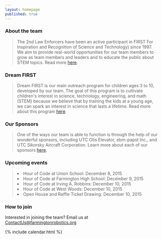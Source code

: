 ```yaml
---
layout: homepage
published: true
---
```

### About the team

>The 2nd Law Enforcers have been an active participant in FIRST For Inspiration and Recognition of Science and Technology) since 1997. We aim to provide real-world opportunities for our team members to grow as team members and leaders and to educate the public about STEM topics. Read more [here](http://farmingtonrobotics.org/about).

### Dream FIRST

>Dream FIRST is our main outreach program for children ages 3 to 10, developed by our team. The goal of this program is to cultivate children's interest in science, technology, engineering, and math (STEM) because we believe that by training the kids at a young age, we can spark an interest in science that lasts a lifetime. Read more about this program [here](http://farmingtonrobotics.org/dreamfirst).

### Our Sponsors

>One of the ways our team is able to function is through the help of our wonderful sponsors, including UTC Otis Elevator, ebm-papst Inc., and UTC Sikorsky Aircraft Corporation. Learn more about each of our sponsors [here](http://farmingtonrobotics.org/sponsors).

### Upcoming events

><li>Hour of Code at Union School: December 8, 2015</li>
><li>Hour of Code at Farmington High School: December 9, 2015</li>
><li>Hour of Code at Irving A. Robbins: December 10, 2015</li>
><li>Hour of Code at West Woods: December 10, 2015</li>
><li>Open House and Raffle Ticket Drawing: December 10, 2015</li>

### How to join

Interested in joining the team? Email us at <ContactUs@farmingtonrobotics.org>

{% include calendar.html %}
